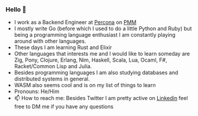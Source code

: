 ### Hello 👋

- I work as a Backend Engineer at [Percona](https://www.percona.com/) on [PMM](https://www.percona.com/software/database-tools/percona-monitoring-and-management)
- I mostly write Go (before which I used to do a little Python and Ruby) but being a programming language enthusiast I am constantly playing around with other languages.
- These days I am learning Rust and Elixir
- Other languages that interests me and I would like to learn someday are Zig, Pony, Clojure, Erlang, Nim, Haskell, Scala, Lua, Ocaml, F#, Racket/Common Lisp and Julia.
- Besides programming languages I am also studying databases and distributed systems in general.
- WASM also seems cool and is on my list of things to learn
- Pronouns: He/Him
- 📫 How to reach me: Besides Twitter I am pretty active on [Linkedin](https://www.linkedin.com/in/palash25) feel free to DM me if you have any questions

<!--
**palash25/palash25** is a ✨ _special_ ✨ repository because its `README.md` (this file) appears on your GitHub profile.

Here are some ideas to get you started:

- 🔭 I’m currently working on ...
- 🌱 I’m currently learning ...
- 👯 I’m looking to collaborate on ...
- 🤔 I’m looking for help with ...
- 💬 Ask me about ...

- ⚡ Fun fact: ...
-->
